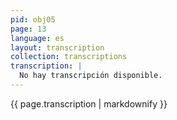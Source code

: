 ```yaml
---
pid: obj05
page: 13
language: es
layout: transcription
collection: transcriptions
transcription: |
  No hay transcripción disponible.
---
```


{{ page.transcription | markdownify }}
